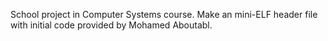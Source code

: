 School project in Computer Systems course.
Make an mini-ELF header file with initial code provided by Mohamed Aboutabl.
